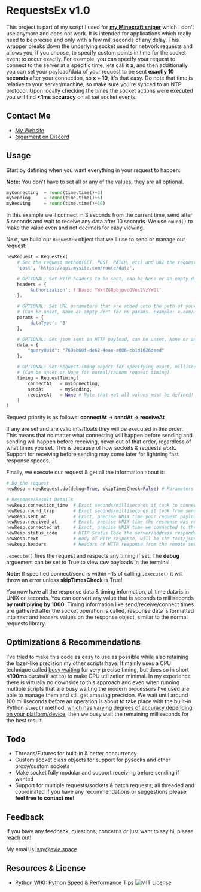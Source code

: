 
# RequestsEx v1.0

This project is part of my script I used for [**my Minecraft sniper**](https://evie.space/snipes) which I don't use anymore and does not work. It is intended for applications which really need to be precise and only with a few milliseconds of any delay. This wrapper breaks down the underlying socket used for network requests and allows you, if you choose, to specify custom points in time for the socket event to occur exactly. For example, you can specify your request to connect to the server at a specific time, lets call it **x**, and then additionally you can set your payload/data of your request to be sent **exactly 10 seconds** after your connection, so **x + 10**, it's that easy. Do note that time is relative to your server/machine, so make sure you're synced to an NTP protocol. Upon locally checking the times the socket actions were executed you will find **<1ms accuracy** on all set socket events.




## Contact Me

- [My Website](https://evie.space)
- [@garment on Discord](https://discord.com/users/993964054081191966)


## Usage

Start by defining when you want everything in your request to happen:

**Note:** You don't have to set all or any of the values, they are all optional.

```py
myConnecting  = round(time.time()+3)
mySending     = round(time.time()+5)
myRecving     = round(time.time()+10)
```
In this example we'll connect in 3 seconds from the current time, send after 5 seconds and wait to receive any data after 10 seconds. We use `round()` to make the value even and not decimals for easy viewing.

Next, we build our `RequestEx` object that we'll use to send or manage our request:

```py
newRequest = RequestEx(
    # Set the request method(GET, POST, PATCH, etc) and URI the request will be made to
    'post', 'https://api.mysite.com/route/data',

    # OPTIONAL: Set HTTP headers to be sent, can be None or an empty dict for no added headers
    headers = { 
        'Authorization': f'Basic YWxhZGRpbjpvcGVuc2VzYW1l'
    }, 

    # OPTIONAL: Set URL parameters that are added onto the path of your request
    # (Can be unset, None or empty dict for no params. Example: x.com/myPath?these=are&params=here)
    params = {
        'dataType': '3'
    },

    # OPTIONAL: Set json sent in HTTP payload, can be unset, None or an empty dict for sending no data
    data = { 
        "queryUuid": "769ab60f-de62-4eae-a006-cb1d1026deed"
    },

    # OPTIONAL: Set RequestTiming object for specifying exact, millisecond specific request timing
    # (Can be unset or None for normal/random request timing)
    timing = RequestTiming(
        connectAt   = myConnecting, 
        sendAt      = mySending, 
        receiveAt   = None # Note that not all values must be defined!
    )
)
```
Request priority is as follows: **connectAt -> sendAt -> receiveAt**

If any are set and are valid ints/floats they will be executed in this order. This means that no matter what connecting will happen before sending and sending will happen before receiving, never out of that order, regardless of what times you set. This is because of how sockets & requests work. Support for receiving before sending may come later for lightning fast response speeds.

Finally, we execute our request & get all the information about it:

```py
# Do the request
newResp = newRequest.do(debug=True, skipTimesCheck=False) # Parameters are optional

# Response/Result Details
newResp.connection_time  # Exact seconds/milliseconds it took to connect to the remote server
newResp.round_trip       # Exact seconds/milliseconds it took from sending to receiving the request
newResp.sent_at          # Exact, precise UNIX time your request payload was sent at
newResp.received_at      # Exact, precise UNIX time the response was received from the remote server
newResp.connected_at     # Exact, precise UNIX time we connected to the remote server
newResp.status_code      # HTTP Status Code the server/address responded with
newResp.text             # Body of HTTP response, will be the text/json of response
newResp.headers          # Headers of HTTP response from the remote server
```
`.execute()` fires the request and respects any timing if set. The **debug** arguement can be set to True to view raw payloads in the terminal.

**Note:** If specified connect/send is within ~1s of calling `.execute()` it will throw an error unless **skipTimesCheck** is True!

You now have all the response data & timing information, all time data is in UNIX or seconds. You can convert any value that is seconds to milliseconds **by multiplying by 1000**. Timing information like send/receive/connect times are gathered after the socket operation is called, response data is formatted into `text` and `headers` values on the response object, similar to the normal requests library.
## Optimizations & Recommendations

I've tried to make this code as easy to use as possible while also retaining the lazer-like precision my other scripts have. It mainly uses a CPU technique called [busy waiting](https://en.wikipedia.org/wiki/Busy_waiting) for very precise timing, but does so in short **<100ms** bursts(if set to) to make CPU utilization minimal. In my experience there is virtually no downside to this approach and even when running multiple scripts that are busy waiting the modern processors I've used are able to manage them and still get amazing precision. We wait until around 100 milliseconds before an operation is about to take place with the built-in Python `sleep()` method, [which has varying degrees of accuracy depending on your platform/device](https://stackoverflow.com/questions/1133857/how-accurate-is-pythons-time-sleep), then we busy wait the remaining milliseconds for the best result.


## Todo

- Threads/Futures for built-in & better concurrency
- Custom socket class objects for support for pysocks and other proxy/custom sockets
- Make socket fully modular and support receiving before sending if wanted
- Support for multiple requests/sockets & batch requests, all threaded and coordinated
If you have any recommendations or suggestions **please feel free to contact me**!


## Feedback

If you have any feedback, questions, concerns or just want to say hi, please reach out!

My email is issy@evie.space


## Resources & License

 - [Python WIKI: Python Speed & Performance Tips](https://wiki.python.org/moin/PythonSpeed/PerformanceTips)
[![MIT License](https://img.shields.io/badge/License-MIT-green.svg)](https://choosealicense.com/licenses/mit/)
